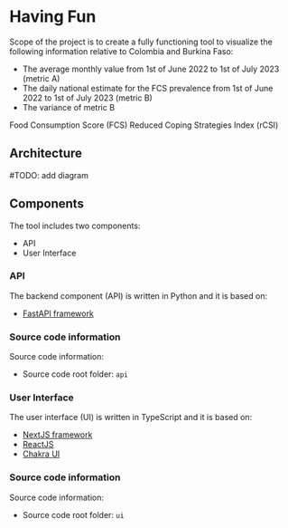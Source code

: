 # Having Fun
Scope of the project is to create a fully functioning tool to visualize the following information relative to Colombia and Burkina Faso:
- The average monthly value from 1st of June 2022 to 1st of July 2023 (metric A)
- The daily national estimate for the FCS prevalence from 1st of June 2022 to 1st of July 2023 (metric B)
- The variance of metric B



Food Consumption Score (FCS)
Reduced Coping Strategies Index (rCSI)

## Architecture

#TODO: add diagram

## Components
The tool includes two components:
- API
- User Interface

### API
The backend component (API) is written in Python and it is based on:
- [FastAPI framework](https://fastapi.tiangolo.com/)

### Source code information

Source code information:
- Source code root folder: `api`

### User Interface
The user interface (UI) is written in TypeScript and it is based on:
- [NextJS framework](https://nextjs.org/)
- [ReactJS](https://react.dev/)
- [Chakra UI](https://chakra-ui.com/)

### Source code information

Source code information:
- Source code root folder: `ui`